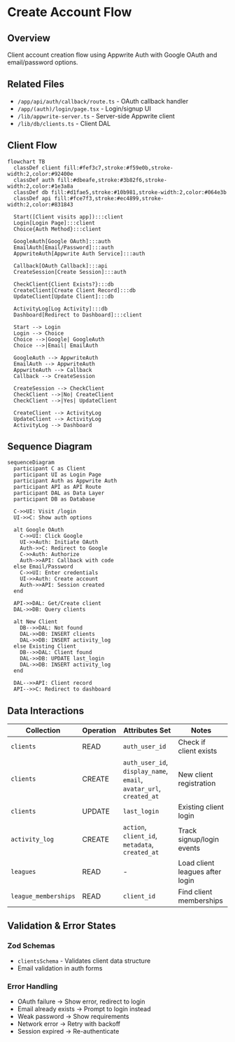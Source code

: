 # Create Account Flow

## Overview
Client account creation flow using Appwrite Auth with Google OAuth and email/password options.

## Related Files
- `/app/api/auth/callback/route.ts` - OAuth callback handler
- `/app/(auth)/login/page.tsx` - Login/signup UI
- `/lib/appwrite-server.ts` - Server-side Appwrite client
- `/lib/db/clients.ts` - Client DAL

## Client Flow
```mermaid
flowchart TB
  classDef client fill:#fef3c7,stroke:#f59e0b,stroke-width:2,color:#92400e
  classDef auth fill:#dbeafe,stroke:#3b82f6,stroke-width:2,color:#1e3a8a
  classDef db fill:#d1fae5,stroke:#10b981,stroke-width:2,color:#064e3b
  classDef api fill:#fce7f3,stroke:#ec4899,stroke-width:2,color:#831843
  
  Start([Client visits app]):::client
  Login[Login Page]:::client
  Choice{Auth Method}:::client
  
  GoogleAuth[Google OAuth]:::auth
  EmailAuth[Email/Password]:::auth
  AppwriteAuth[Appwrite Auth Service]:::auth
  
  Callback[OAuth Callback]:::api
  CreateSession[Create Session]:::auth
  
  CheckClient{Client Exists?}:::db
  CreateClient[Create Client Record]:::db
  UpdateClient[Update Client]:::db
  
  ActivityLog[Log Activity]:::db
  Dashboard[Redirect to Dashboard]:::client
  
  Start --> Login
  Login --> Choice
  Choice -->|Google| GoogleAuth
  Choice -->|Email| EmailAuth
  
  GoogleAuth --> AppwriteAuth
  EmailAuth --> AppwriteAuth
  AppwriteAuth --> Callback
  Callback --> CreateSession
  
  CreateSession --> CheckClient
  CheckClient -->|No| CreateClient
  CheckClient -->|Yes| UpdateClient
  
  CreateClient --> ActivityLog
  UpdateClient --> ActivityLog
  ActivityLog --> Dashboard
```

## Sequence Diagram
```mermaid
sequenceDiagram
  participant C as Client
  participant UI as Login Page
  participant Auth as Appwrite Auth
  participant API as API Route
  participant DAL as Data Layer
  participant DB as Database
  
  C->>UI: Visit /login
  UI->>C: Show auth options
  
  alt Google OAuth
    C->>UI: Click Google
    UI->>Auth: Initiate OAuth
    Auth->>C: Redirect to Google
    C->>Auth: Authorize
    Auth->>API: Callback with code
  else Email/Password
    C->>UI: Enter credentials
    UI->>Auth: Create account
    Auth->>API: Session created
  end
  
  API->>DAL: Get/Create client
  DAL->>DB: Query clients
  
  alt New Client
    DB-->>DAL: Not found
    DAL->>DB: INSERT clients
    DAL->>DB: INSERT activity_log
  else Existing Client
    DB-->>DAL: Client found
    DAL->>DB: UPDATE last_login
    DAL->>DB: INSERT activity_log
  end
  
  DAL-->>API: Client record
  API-->>C: Redirect to dashboard
```

## Data Interactions

| Collection | Operation | Attributes Set | Notes |
|------------|-----------|---------------|-------|
| `clients` | READ | `auth_user_id` | Check if client exists |
| `clients` | CREATE | `auth_user_id`, `display_name`, `email`, `avatar_url`, `created_at` | New client registration |
| `clients` | UPDATE | `last_login` | Existing client login |
| `activity_log` | CREATE | `action`, `client_id`, `metadata`, `created_at` | Track signup/login events |
| `leagues` | READ | - | Load client leagues after login |
| `league_memberships` | READ | `client_id` | Find client memberships |

## Validation & Error States

### Zod Schemas
- `clientsSchema` - Validates client data structure
- Email validation in auth forms

### Error Handling
- OAuth failure → Show error, redirect to login
- Email already exists → Prompt to login instead
- Weak password → Show requirements
- Network error → Retry with backoff
- Session expired → Re-authenticate
